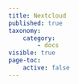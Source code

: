 ```yaml
---
title: Nextcloud
published: true
taxonomy:
    category:
        - docs
visible: true
page-toc:
    active: false
---
```


<br>
